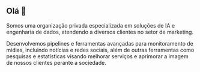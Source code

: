 ## Olá 👋

Somos uma organização privada especializada em soluções de IA e engenharia de dados, atendendo a diversos clientes no setor de marketing. 

Desenvolvemos pipelines e ferramentas avançadas para monitoramento de mídias, incluindo notícias e redes sociais, além de outras ferramentas como pesquisas e estatísticas visando melhorar serviços e aprimorar a imagem de nossos clientes perante a sociedade.

